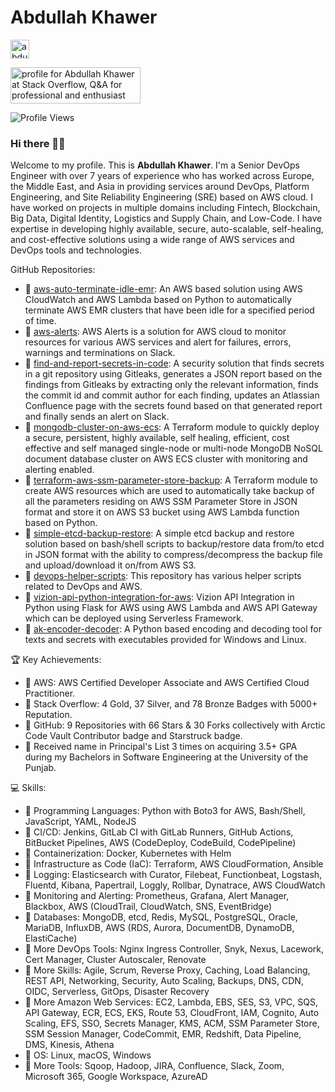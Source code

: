 # Abdullah Khawer

<p align="left">
<a href="https://www.linkedin.com/in/abdullah-khawer/" target="blank"><img align="center" src="https://upload.wikimedia.org/wikipedia/commons/8/81/LinkedIn_icon.svg" alt="abdullahkhawer" height="30" width="30" /></a>

<a href="https://stackoverflow.com/users/11758843/abdullah-khawer"><img src="https://stackoverflow.com/users/flair/11758843.png" width="208" height="58" alt="profile for Abdullah Khawer at Stack Overflow, Q&amp;A for professional and enthusiast programmers" title="profile for Abdullah Khawer at Stack Overflow, Q&amp;A for professional and enthusiast programmers"></a>
</p>

![Profile Views](https://komarev.com/ghpvc/?username=abdullahkhawer&color=blue&style=flat)

### Hi there 👋🏻

Welcome to my profile. This is **Abdullah Khawer**. I'm a Senior DevOps Engineer with over 7 years of experience who has worked across Europe, the Middle East, and Asia in providing services around DevOps, Platform Engineering, and Site Reliability Engineering (SRE) based on AWS cloud. I have worked on projects in multiple domains including Fintech, Blockchain, Big Data, Digital Identity, Logistics and Supply Chain, and Low-Code. I have expertise in developing highly available, secure, auto-scalable, self-healing, and cost-effective solutions using a wide range of AWS services and DevOps tools and technologies.

GitHub Repositories:
- 📌 [aws-auto-terminate-idle-emr](https://github.com/abdullahkhawer/aws-auto-terminate-idle-emr): An AWS based solution using AWS CloudWatch and AWS Lambda based on Python to automatically terminate AWS EMR clusters that have been idle for a specified period of time.
- 📌 [aws-alerts](https://github.com/abdullahkhawer/aws-alerts): AWS Alerts is a solution for AWS cloud to monitor resources for various AWS services and alert for failures, errors, warnings and terminations on Slack.
- 📌 [find-and-report-secrets-in-code](https://github.com/abdullahkhawer/find-and-report-secrets-in-code): A security solution that finds secrets in a git repository using Gitleaks, generates a JSON report based on the findings from Gitleaks by extracting only the relevant information, finds the commit id and commit author for each finding, updates an Atlassian Confluence page with the secrets found based on that generated report and finally sends an alert on Slack.
- 📌 [mongodb-cluster-on-aws-ecs](https://github.com/abdullahkhawer/mongodb-cluster-on-aws-ecs): A Terraform module to quickly deploy a secure, persistent, highly available, self healing, efficient, cost effective and self managed single-node or multi-node MongoDB NoSQL document database cluster on AWS ECS cluster with monitoring and alerting enabled.
- 📌 [terraform-aws-ssm-parameter-store-backup](https://github.com/abdullahkhawer/terraform-aws-ssm-parameter-store-backup): A Terraform module to create AWS resources which are used to automatically take backup of all the parameters residing on AWS SSM Parameter Store in JSON format and store it on AWS S3 bucket using AWS Lambda function based on Python.
- 📌 [simple-etcd-backup-restore](https://github.com/abdullahkhawer/simple-etcd-backup-restore): A simple etcd backup and restore solution based on bash/shell scripts to backup/restore data from/to etcd in JSON format with the ability to compress/decompress the backup file and upload/download it on/from AWS S3.
- 📌 [devops-helper-scripts](https://github.com/abdullahkhawer/devops-helper-scripts): This repository has various helper scripts related to DevOps and AWS.
- 📌 [vizion-api-python-integration-for-aws](https://github.com/abdullahkhawer/vizion-api-python-integration-for-aws): Vizion API Integration in Python using Flask for AWS using AWS Lambda and AWS API Gateway which can be deployed using Serverless Framework.
- 📌 [ak-encoder-decoder](https://github.com/abdullahkhawer/ak-encoder-decoder): A Python based encoding and decoding tool for texts and secrets with executables provided for Windows and Linux.

🏆 Key Achievements:
- 📌 AWS: AWS Certified Developer Associate and AWS Certified Cloud Practitioner.
- 📌 Stack Overflow: 4 Gold, 37 Silver, and 78 Bronze Badges with 5000+ Reputation.
- 📌 GitHub: 9 Repositories with 66 Stars & 30 Forks collectively with Arctic Code Vault Contributor badge and Starstruck badge.
- 📌 Received name in Principal's List 3 times on acquiring 3.5+ GPA during my Bachelors in Software Engineering at the University of the Punjab.

💻 Skills:
- 📌 Programming Languages: Python with Boto3 for AWS, Bash/Shell, JavaScript, YAML, NodeJS
- 📌 CI/CD: Jenkins, GitLab CI with GitLab Runners, GitHub Actions, BitBucket Pipelines, AWS (CodeDeploy, CodeBuild, CodePipeline)
- 📌 Containerization: Docker, Kubernetes with Helm
- 📌 Infrastructure as Code (IaC): Terraform, AWS CloudFormation, Ansible
- 📌 Logging: Elasticsearch with Curator, Filebeat, Functionbeat, Logstash, Fluentd, Kibana, Papertrail, Loggly, Rollbar, Dynatrace, AWS CloudWatch
- 📌 Monitoring and Alerting: Prometheus, Grafana, Alert Manager, Blackbox, AWS (CloudTrail, CloudWatch, SNS, EventBridge)
- 📌 Databases: MongoDB, etcd, Redis, MySQL, PostgreSQL, Oracle, MariaDB, InfluxDB, AWS (RDS, Aurora, DocumentDB, DynamoDB, ElastiCache)
- 📌 More DevOps Tools: Nginx Ingress Controller, Snyk, Nexus, Lacework, Cert Manager, Cluster Autoscaler, Renovate
- 📌 More Skills: Agile, Scrum, Reverse Proxy, Caching, Load Balancing, REST API, Networking, Security, Auto Scaling, Backups, DNS, CDN, OIDC, Serverless, GitOps, Disaster Recovery
- 📌 More Amazon Web Services: EC2, Lambda, EBS, SES, S3, VPC, SQS, API Gateway, ECR, ECS, EKS, Route 53, CloudFront, IAM, Cognito, Auto Scaling, EFS, SSO, Secrets Manager, KMS, ACM, SSM Parameter Store, SSM Session Manager, CodeCommit, EMR, Redshift, Data Pipeline, DMS, Kinesis, Athena
- 📌 OS: Linux, macOS, Windows
- 📌 More Tools: Sqoop, Hadoop, JIRA, Confluence, Slack, Zoom, Microsoft 365, Google Workspace, AzureAD

<!--
**abdullahkhawer/abdullahkhawer** is a ✨ _special_ ✨ repository because its `README.md` (this file) appears on your GitHub profile.

Here are some ideas to get you started:

- 🔭 I’m currently working on ...
- 🌱 I’m currently learning ...
- 👯 I’m looking to collaborate on ...
- 🤔 I’m looking for help with ...
- 💬 Ask me about ...
- 📫 How to reach me: ...
- 😄 Pronouns: ...
- ⚡ Fun fact: ...
-->

